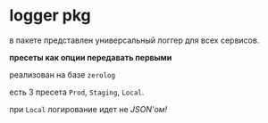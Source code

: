 # logger pkg

в пакете представлен универсальный логгер для всех сервисов.

__пресеты как опции передавать первыми__

реализован на базе `zerolog`

есть 3 пресета `Prod`, `Staging`, `Local`.

при `Local` логирование идет не _JSON'ом!_